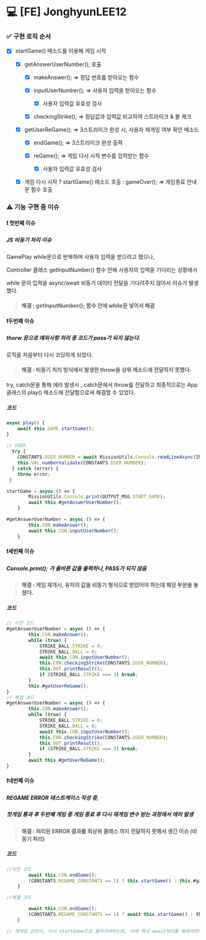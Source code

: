 # :computer: [FE] JonghyunLEE12



###  :white_check_mark: 구현 로직 순서

- [x] startGame() 메소드를 이용해 게임 시작

  - [x] getAnswerUserNumber(); 호출

    - [x] makeAnswer(); => 정답 번호를 받아오는 함수

    - [x] inputUserNumber(); => 사용자 입력을 받아오는 함수

      - [x] 사용자 입력값 유효성 검사

    - [x] checkingStrike(); => 정답값과 입력값 비교하여 스트라이크 & 볼 체크

  - [x] getUserReGame(); => 3스트라이크 완성 시, 사용자 재게임 여부 확인 메소드

    - [x] endGame(); => 3스트라이크 완성 출력

    - [x] reGame(); => 게임 다시 시작 변수를 입력받는 함수

      - [x] 사용자 입력값 유효성 검사

  - [x] 게임 다시 시작 ?  startGame() 메소드 호출 :  gameOver(); => 게임종료 안내문 함수 호출



### :warning: 기능 구현 중 이슈



#### :heavy_exclamation_mark: 첫번째 이슈

##### JS 비동기 처리 이슈

GamePlay while문으로 반복하며 사용자 입력을 받으려고 했으나,

Controller 클래스 getInputNumber() 함수 안에  사용자의 입력을 기다리는 상황에서

while 문이 입력을  async/await 비동기 데이터 전달을 기다려주지 않아서 이슈가 발생 했다.

> #### 해결 : getInputNumber(); 함수 안에 while문 넣어서 해결



####  :heavy_exclamation_mark:두번째 이슈

##### thorw 문으로 예외사항 처리 중 코드가 pass가 되지 않는다.

로직을 처음부터 다시 코딩하게 되었다.

>#### 해결 : 비동기 처리 방식에서 발생한 throw을 상위 메소드에 전달하지 못했다.
try, catch문을 통해 에러 발생시 , catch문에서 throw를 전달하고
최종적으로는 App 클래스의 play() 메소드에 전달함으로써 해결할 수 있었다.

##### 코드

```js
async play() {
    await this.GAME.startGame();
}
  
// USER 
  try {
    CONSTANTS.USER_NUMBER = await MissionUtils.Console.readLineAsync(INPUT_MSG.INPUT_NUMBER);
    this.VAL.numberValidate(CONSTANTS.USER_NUMBER);
  } catch (error) {
    throw error;
 }

startGame = async () => {
        MissionUtils.Console.print(OUTPUT_MSG.START_GAME);
        await this.#getAnswerUserNumber();
    }

#getAnswerUserNumber = async () => {
        this.CON.makeAnswer();
        await this.CON.inputUserNumber();
    }
```



####  :heavy_exclamation_mark:세번째 이슈

##### Console.print(); 가 올바른 값을 출력하나, PASS가 되지 않음

> #### 해결 : 게임 재개시, 유저의 값을 비동기 형식으로 받았어야 하는데 해당 부분을 놓쳤다.



##### 코드

```js
// 이전 코드
#getAnswerUserNumber = async () => {
        this.CON.makeAnswer();
        while (true) {
            STRIKE_BALL.STRIKE = 0;
            STRIKE_BALL.BALL = 0;
            await this.CON.inputUserNumber();
            this.CON.checkingStrike(CONSTANTS.USER_NUMBER);
            this.OUT.printResult();
            if (STRIKE_BALL.STRIKE === 3) break;
        }
        this.#getUserReGame();
}
// 해결 코드
#getAnswerUserNumber = async () => {
        this.CON.makeAnswer();
        while (true) {
            STRIKE_BALL.STRIKE = 0;
            STRIKE_BALL.BALL = 0;
            await this.CON.inputUserNumber();
            this.CON.checkingStrike(CONSTANTS.USER_NUMBER);
            this.OUT.printResult();
            if (STRIKE_BALL.STRIKE === 3) break;
        }
        await this.#getUserReGame();
}

```



#### :heavy_exclamation_mark:네번째 이슈

##### REGAME ERROR 테스트케이스 작성 중,

##### 첫게임 통과 후 두번째 게임 중 게임 종료 후 다시 재게임 변수 받는 과정에서 에러 발생

> #### 해결 : 처리된 ERROR 결과를 최상위 클래스 까지 전달하지 못해서 생긴 이슈 (비동기 처리)



##### 코드

```js
//이전 코드
        await this.CON.endGame();
        (CONSTANTS.REGAME_CONSTANTS == 1) ? this.startGame() : this.#gameOver();
    }

//해결 코드

        await this.CON.endGame();
        (CONSTANTS.REGAME_CONSTANTS == 1) ? await this.startGame() : this.#gameOver();
    }

// 재게임 선언시, 다시 startGame으로 돌아가야하는데, 이때 역시 await처리를 해줘야한다.
```

